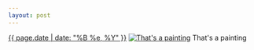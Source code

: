 ```yaml
---
layout: post
---
```


<p>
  <time><a href="/441">{{ page.date | date: "%B %e, %Y" }}</a></time>
  <a href="/441"><img src="{{ site.assets_url }}/441-612.jpg" srcset="{{ site.assets_url }}/441-1224.jpg 1224w, {{ site.assets_url }}/441-918.jpg 918w, {{ site.assets_url }}/441-612.jpg 612w, {{ site.assets_url }}/441-306.jpg 306w" sizes="(min-width: 700px) 50vw, calc(100vw - 2rem)" alt="That&#x27;s a painting" /></a>
  <span>That&#x27;s a painting</span>
</p>
